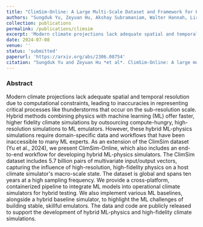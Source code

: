 ```yaml
---
title: "ClimSim-Online: A Large Multi-Scale Dataset and Framework for Hybrid ML-Physics Climate Emulation"
authors: "Sungduk Yu, Zeyuan Hu, Akshay Subramaniam, Walter Hannah, Liran Peng, Jerry Lin, Mohamed Aziz Bhouri, Ritwik Gupta, Björn Lütjens, Justus C. Will, Gunnar Behrens, Julius J. M. Busecke, Nora Loose, Charles I. Stern, Tom Beucler, Bryce Harrop, Helge Heuer, Benjamin R. Hillman, Andrea Jenney, Nana Liu, **Alistair White**, Tian Zheng, Zhiming Kuang, Fiaz Ahmed, Elizabeth Barnes, Noah D. Brenowitz, Christopher Bretherton, Veronika Eyring, Savannah Ferretti, Nicholas Lutsko, Pierre Gentine, Stephan Mandt, J. David Neelin, Rose Yu, Laure Zanna, Nathan Urban, Janni Yuval, Ryan Abernathey, Pierre Baldi, Wayne Chuang, Yu Huang, Fernando Iglesias-Suarez, Sanket Jantre, Po-Lun Ma, Sara Shamekh, Guang Zhang, Michael Pritchard"
collection: publications
permalink: /publications/climsim
excerpt: 'Modern climate projections lack adequate spatial and temporal resolution due to computational constraints, leading to inaccuracies in representing critical processes like thunderstorms that occur on the sub-resolution scale. Hybrid methods combining physics with machine learning (ML) offer faster, higher fidelity climate simulations by outsourcing compute-hungry, high-resolution simulations to ML emulators. However, these hybrid ML-physics simulations require domain-specific data and workflows that have been inaccessible to many ML experts. As an extension of the ClimSim dataset (Yu et al., 2024), we present ClimSim-Online, which also includes an end-to-end workflow for developing hybrid ML-physics simulators....'
date: 2024-07-08
venue: ''
status: 'submitted'
paperurl: 'https://arxiv.org/abs/2306.08754'
citation: "Sungduk Yu and Zeyuan Hu *et al*. ClimSim-Online: A large multi-scale dataset and framework for hybrid {ML}-physics climate emulation. arXiv preprint arXiv:2306.08754, 2024."
---
```

### Abstract
Modern climate projections lack adequate spatial and temporal resolution due to computational constraints, leading to inaccuracies in representing critical processes like thunderstorms that occur on the sub-resolution scale. Hybrid methods combining physics with machine learning (ML) offer faster, higher fidelity climate simulations by outsourcing compute-hungry, high-resolution simulations to ML emulators. However, these hybrid ML-physics simulations require domain-specific data and workflows that have been inaccessible to many ML experts. As an extension of the ClimSim dataset (Yu et al., 2024), we present ClimSim-Online, which also includes an end-to-end workflow for developing hybrid ML-physics simulators. The ClimSim dataset includes 5.7 billion pairs of multivariate input/output vectors, capturing the influence of high-resolution, high-fidelity physics on a host climate simulator's macro-scale state. The dataset is global and spans ten years at a high sampling frequency. We provide a cross-platform, containerized pipeline to integrate ML models into operational climate simulators for hybrid testing. We also implement various ML baselines, alongside a hybrid baseline simulator, to highlight the ML challenges of building stable, skillful emulators. The data and code are publicly released to support the development of hybrid ML-physics and high-fidelity climate simulations. 